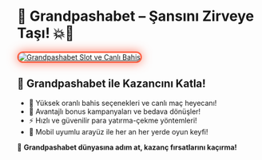 <h1>🎰 Grandpashabet – Şansını Zirveye Taşı! 💥💸</h1>

<a href="https://cutt.ly/GrandSosyal" title="Grandpashabet Bahis ve Casino Deneyimi">
  <img src="https://i.ibb.co/BtMhhf6/g-venligiris.jpg" alt="Grandpashabet Slot ve Canlı Bahis" style="max-width: 100%; border: 3px solid #ff6347; border-radius: 20px; box-shadow: 0 0 20px rgba(255, 99, 71, 0.8);">
</a>

<h2>🚀 Grandpashabet ile Kazancını Katla!</h2>
<ul>
  <li>🎯 Yüksek oranlı bahis seçenekleri ve canlı maç heyecanı!</li>
  <li>🎁 Avantajlı bonus kampanyaları ve bedava dönüşler!</li>
  <li>⚡ Hızlı ve güvenilir para yatırma-çekme yöntemleri!</li>
  <li>📱 Mobil uyumlu arayüz ile her an her yerde oyun keyfi!</li>
</ul>

<p>💎 <strong>Grandpashabet dünyasına adım at, kazanç fırsatlarını kaçırma!</strong></p>

<meta name="description" content="Grandpashabet'te spor bahisleri, slot oyunları ve yüksek oranlarla kazanmaya başla! Üye ol, anında bonus ve hızlı ödeme avantajını yakala!">

